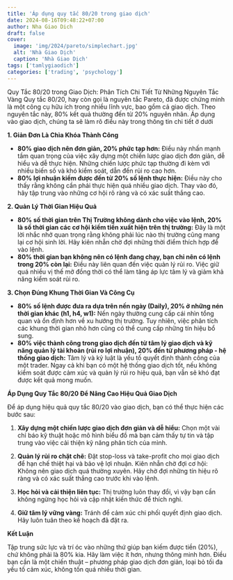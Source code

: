 ```yaml
---
title: 'Áp dụng quy tắc 80/20 trong giao dịch'
date: 2024-08-16T09:48:22+07:00
author: Nha Giao Dich
draft: false
cover:
  image: 'img/2024/pareto/simplechart.jpg'
  alt: 'Nhà Giao Dịch'
  caption: 'Nhà Giao Dịch'
tags: ['tamlygiaodich']
categories: ['trading', 'psychology']
---
```


Quy Tắc 80/20 trong Giao Dịch: Phân Tích Chi Tiết Từ Những Nguyên Tắc Vàng
Quy tắc 80/20, hay còn gọi là nguyên tắc Pareto, đã được chứng minh là một công cụ hữu ích trong nhiều lĩnh vực, bao gồm cả giao dịch. Theo nguyên tắc này, 80% kết quả thường đến từ 20% nguyên nhân. Áp dụng vào giao dịch, chúng ta sẽ làm rõ điều này trong thông tin chi tiết ở dưới

**1. Giản Đơn Là Chìa Khóa Thành Công**

- **80% giao dịch nên đơn giản, 20% phức tạp hơn:** Điều này nhấn mạnh tầm quan trọng của việc xây dựng một chiến lược giao dịch đơn giản, dễ hiểu và dễ thực hiện. Những chiến lược phức tạp thường đi kèm với nhiều biến số và khó kiểm soát, dẫn đến rủi ro cao hơn.
- **80% lợi nhuận kiếm được đến từ 20% số lệnh thực hiện:** Điều này cho thấy rằng không cần phải thực hiện quá nhiều giao dịch. Thay vào đó, hãy tập trung vào những cơ hội rõ ràng và có xác suất thắng cao.

**2. Quản Lý Thời Gian Hiệu Quả**

- **80% số thời gian trên Thị Trường không dành cho việc vào lệnh, 20% là số thời gian các cơ hội kiếm tiền xuất hiện trên thị trường:** Đây là một lời nhắc nhở quan trọng rằng không phải lúc nào thị trường cũng mang lại cơ hội sinh lời. Hãy kiên nhẫn chờ đợi những thời điểm thích hợp để vào lệnh.
- **80% thời gian bạn không nên có lệnh đang chạy, bạn chỉ nên có lệnh trong 20% còn lại:** Điều này liên quan đến việc quản lý rủi ro. Việc giữ quá nhiều vị thế mở đồng thời có thể làm tăng áp lực tâm lý và giảm khả năng kiểm soát rủi ro.

**3. Chọn Đúng Khung Thời Gian Và Công Cụ**

- **80% số lệnh được đưa ra dựa trên nến ngày (Daily), 20% ở những nén thời gian khác (h1, h4, w1):** Nến ngày thường cung cấp cái nhìn tổng quan và ổn định hơn về xu hướng thị trường. Tuy nhiên, việc phân tích các khung thời gian nhỏ hơn cũng có thể cung cấp những tín hiệu bổ sung.
- **80% việc thành công trong giao dịch đến từ tâm lý giao dịch và kỹ năng quản lý tài khoản (rủi ro lợi nhuận), 20% đến từ phương pháp - hệ thống giao dịch:** Tâm lý và kỷ luật là yếu tố quyết định thành công của một trader. Ngay cả khi bạn có một hệ thống giao dịch tốt, nếu không kiểm soát được cảm xúc và quản lý rủi ro hiệu quả, bạn vẫn sẽ khó đạt được kết quả mong muốn.

**Áp Dụng Quy Tắc 80/20 Để Nâng Cao Hiệu Quả Giao Dịch**

Để áp dụng hiệu quả quy tắc 80/20 vào giao dịch, bạn có thể thực hiện các bước sau:

1. **Xây dựng một chiến lược giao dịch đơn giản và dễ hiểu:** Chọn một vài chỉ báo kỹ thuật hoặc mô hình biểu đồ mà bạn cảm thấy tự tin và tập trung vào việc cải thiện kỹ năng phân tích của mình.

2. **Quản lý rủi ro chặt chẽ:** Đặt stop-loss và take-profit cho mọi giao dịch để hạn chế thiệt hại và bảo vệ lợi nhuận.
   Kiên nhẫn chờ đợi cơ hội: Không nên giao dịch quá thường xuyên. Hãy chờ đợi những tín hiệu rõ ràng và có xác suất thắng cao trước khi vào lệnh.
3. **Học hỏi và cải thiện liên tục:** Thị trường luôn thay đổi, vì vậy bạn cần không ngừng học hỏi và cập nhật kiến thức để thích nghi.
4. **Giữ tâm lý vững vàng:** Tránh để cảm xúc chi phối quyết định giao dịch. Hãy luôn tuân theo kế hoạch đã đặt ra.

**Kết Luận**

Tập trung sức lực và trí óc vào những thứ giúp bạn kiếm được tiền (20%), chứ không phải là 80% kia. Hãy làm việc ít hơn, nhưng thông minh hơn. Điều bạn cần là một chiến thuật – phương pháp giao dịch đơn giản, loại bỏ tối đa yếu tố cảm xúc, không tốn quá nhiều thời gian.
